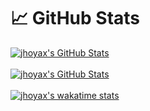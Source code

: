 # &#x1f4c8; GitHub Stats

<a href="https://github.com/jhoyax/jhoyax">
  <img align="center" src="https://github-readme-stats.vercel.app/api/top-langs/?username=jhoyax&show_icons=true&count_private=true&theme=gotham&layout=donut-vertical" alt="jhoyax's GitHub Stats" />
</a>

<br>
<br>

<a href="https://github.com/jhoyax/jhoyax">
  <img align="center" src="https://github-readme-stats.vercel.app/api?username=jhoyax&show_icons=true&count_private=true&theme=gotham" alt="jhoyax's GitHub Stats" />
</a>

<br>
<br>

<a href="https://wakatime.com/@jhoyax">
  <img align="center" src="https://github-readme-stats.vercel.app/api/wakatime?username=jhoyax&layout=compact&theme=gotham" alt="jhoyax's wakatime stats" />
</a>
